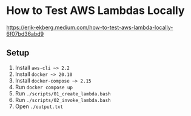 # How to Test AWS Lambdas Locally

<https://erik-ekberg.medium.com/how-to-test-aws-lambda-locally-6f07bd36abd9>

## Setup

1. Install `aws-cli ~> 2.2`
1. Install `docker ~> 20.10`
1. Install `docker-compose ~> 2.15`
1. Run `docker compose up`
1. Run `./scripts/01_create_lambda.bash`
1. Run `./scripts/02_invoke_lambda.bash`
1. Open `./output.txt`
